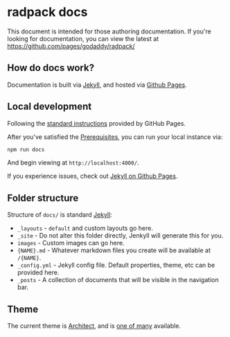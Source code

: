 # radpack docs

This document is intended for those authoring documentation. If you're looking
for documentation, you can view the latest at https://github.com/pages/godaddy/radpack/


## How do docs work?

Documentation is built via [Jekyll](https://jekyllrb.com/docs/installation/), and
hosted via [Github Pages](https://pages.github.com/).


## Local development

Following the [standard instructions](https://help.github.com/en/enterprise/2.19/user/github/working-with-github-pages/creating-a-github-pages-site-with-jekyll)
provided by GitHub Pages.

After you've satisfied the [Prerequisites](https://help.github.com/en/enterprise/2.19/user/github/working-with-github-pages/creating-a-github-pages-site-with-jekyll#prerequisites),
you can run your local instance via:

```sh
npm run docs
```

And begin viewing at `http://localhost:4000/`.

If you experience issues, check out [Jekyll on Github Pages](https://jekyllrb.com/docs/github-pages/).


## Folder structure

Structure of `docs/` is standard [Jekyll](https://jekyllrb.com/docs/installation/):

* `_layouts` - `default` and custom layouts go here.
* `_site` - Do not alter this folder directly, Jenkyll will generate this for you.
* `images` - Custom images can go here.
* `{NAME}.md` - Whatever markdown files you create will be available at `/{NAME}`.
* `_config.yml` - Jekyll config file. Default properties, theme, etc can be provided here.
* `_posts` - A collection of documents that will be visible in the navigation bar.


## Theme

The current theme is [Architect](https://github.com/pages-themes/architect), and is
[one of many](https://pages.github.com/themes/) available.
